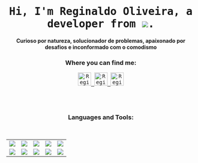 
<h1 align="center">
  <samp>Hi, I'm Reginaldo Oliveira, a developer from <img align="center" src="https://img.icons8.com/color/48/000000/brazil.png"/>. <br/> 
</h1>

  <h4 align="center">Curioso por natureza, solucionador de problemas, apaixonado por desafios e inconformado com o comodismo</h4>

<h3 align="center">Where you can find me:</h3>
<p align="center"> <samp>
  
  
  <a href="https://www.linkedin.com/in/reginaldo-oliveira-b962a668/">
    <img margin-left="100px" alt="Reginaldo's Linkdein" width="35px" src="https://img.icons8.com/fluent/48/000000/linkedin.png" />
  </a>
  <a href="https://www.instagram.com/brasiliadesign/">
    <img alt="Reginaldo's Kaggle" width="35px" src="https://img.icons8.com/fluent/48/000000/instagram-new.png" />
  </a>
  <a href="https://studio.youtube.com/channel/UChpW2-XYLCUEqfCQ47OV9xA/videos/upload?filter=%5B%5D&sort=%7B%22columnType%22%3A%22date%22%2C%22sortOrder%22%3A%22DESCENDING%22%7D">
    <img alt="Reginaldo's Kaggle" width="35px" src="https://img.icons8.com/fluent/48/000000/youtube-play.png" />
  </a>
  
</p>
  
<br/>
<br/>
  
<h3 align="center">Languages and Tools:</h3>
<br>

<table align="center" width="100%">
  <tr align="center">
    
  <td width="20%">
    <img src="https://img.icons8.com/color/48/000000/react-native.png"/>
  </td>

  <td width="20%">
    <img src="https://img.icons8.com/color/48/000000/javascript.png"/>
  </td>

  <td width="20%">
    <img src="https://img.icons8.com/color/48/000000/nodejs.png"/>
  </td>
  
  <td width="20%">
    <img src="https://img.icons8.com/color/48/000000/git.png"/>
  </td>

  <td width="20%">
    <img src="https://img.icons8.com/color/48/000000/typescript.png"/>
  </td>
  </tr>
  
  
  <tr align="center">
  <td width="20%">
    <img src="https://img.icons8.com/color/48/000000/python.png"/>
  </td>
  
  <td width="20%">
    <img src="https://img.icons8.com/color/48/000000/npm.png"/>
  </td>
  
  <td width="20%">
    <img src="https://img.icons8.com/color/48/000000/postgreesql.png"/>
  </td>
  
  <td width="20%">
    <img src="https://img.icons8.com/color/48/000000/html-5.png"/>
  </td>
  
  <td width="20%">
    <img src="https://img.icons8.com/color/48/000000/css3.png"/>
  </td>
  
  </tr>
 
</table>



